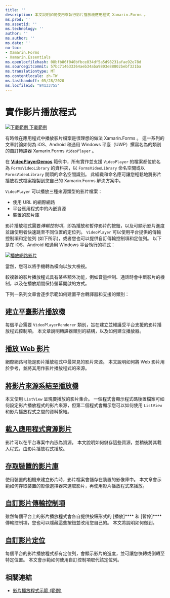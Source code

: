 ```yaml
---
title: ''
description: 本文說明如何使用來執行影片播放機應用程式 Xamarin.Forms 。
ms.prod: ''
ms.assetid: ''
ms.technology: ''
author: ''
ms.author: ''
ms.date: ''
no-loc:
- Xamarin.Forms
- Xamarin.Essentials
ms.openlocfilehash: 08bfb86f040bfbce834df5a5d98231afae92e78d
ms.sourcegitcommit: 57bc714633364aeb34aba9803e88802bebf321ba
ms.translationtype: MT
ms.contentlocale: zh-TW
ms.lasthandoff: 05/28/2020
ms.locfileid: "84133755"
---
```

# <a name="implementing-a-video-player"></a>實作影片播放程式

[![下載範例 ](~/media/shared/download.png) 下載範例](https://docs.microsoft.com/samples/xamarin/xamarin-forms-samples/customrenderers-videoplayerdemos)

有時候在應用程式中播放影片檔案是很理想的做法 Xamarin.Forms 。 這一系列的文章討論如何為 iOS、Android 和通用 Windows 平臺（UWP）撰寫名為的類別的自訂轉譯器 Xamarin.Forms `VideoPlayer` 。

在 [**VideoPlayerDemos**](https://docs.microsoft.com/samples/xamarin/xamarin-forms-samples/customrenderers-videoplayerdemos) 範例中，所有實作並支援 `VideoPlayer` 的檔案都位於名為 `FormsVideoLibrary` 的資料夾，以 `FormsVideoLibrary` 命名空間或以 `FormsVideoLibrary` 開頭的命名空間識別。 此組織和命名應可讓您輕鬆地將影片播放程式檔案複製到您自己的 Xamarin.Forms 解決方案中。

`VideoPlayer` 可以播放三種來源類型的影片檔案：

- 使用 URL 的網際網路
- 平台應用程式中的內嵌資源
- 裝置的影片庫

影片播放程式需要*傳輸控制項*，即為播放和暫停影片的按鈕，以及可顯示影片進度並讓使用者快速跳至不同位置的定位列。 `VideoPlayer` 可以使用平台提供的傳輸控制項和定位列 (如下所示)，或者您也可以提供自訂傳輸控制項和定位列。 以下是在 iOS、Android 和通用 Windows 平台執行的程式：

[![播放網路影片](web-videos-images/playwebvideo-small.png "播放網路影片")](web-videos-images/playwebvideo-large.png#lightbox "播放網路影片")

當然，您可以將手機轉為橫向以放大檢視。

較複雜的影片播放程式具有某些額外功能，例如音量控制、通話時會中斷影片的機制，以及在播放期間保持螢幕開啟的方式。

下列一系列文章會逐步示範如何建置平台轉譯器和支援的類別：

## <a name="creating-the-platform-video-players"></a>[建立平臺影片播放機](player-creation.md)

每個平台需要 `VideoPlayerRenderer` 類別，旨在建立並維護受平台支援的影片播放程式控制項。 本文章說明轉譯器類別的結構，以及如何建立播放器。

## <a name="playing-a-web-video"></a>[播放 Web 影片](web-videos.md)

網際網路可能是影片播放程式中最常見的影片來源。 本文說明如何將 Web 影片用於參考，並將其用作影片播放程式的來源。

## <a name="binding-video-sources-to-the-player"></a>[將影片來源系結至播放機](source-bindings.md)

本文使用 `ListView` 呈現要播放的影片集合。 一個程式會顯示程式碼後置檔案可如何設定影片播放程式的影片來源，但第二個程式會顯示您可以如何使用 `ListView` 和影片播放程式之間的資料繫結。

## <a name="loading-application-resource-videos"></a>[載入應用程式資源影片](loading-resources.md)

影片可以在平台專案中內嵌為資源。 本文說明如何儲存這些資源，並稍後將其載入程式，由影片播放程式播放。

## <a name="accessing-the-devices-video-library"></a>[存取裝置的影片庫](accessing-library.md)

使用裝置的相機來建立影片時，影片檔案會儲存在裝置的影像庫中。 本文章會示範如何存取裝置的影像選擇器來選取影片，再使用影片播放程式來播放。

## <a name="custom-video-transport-controls"></a>[自訂影片傳輸控制項](custom-transport.md)

雖然每個平台上的影片播放程式會各自提供按鈕形式的 [播放]**** 和 [暫停]**** 傳輸控制項，您也可以隱藏這些按鈕並改用您自己的。 本文將說明如何做到。

## <a name="custom-video-positioning"></a>[自訂影片定位](custom-positioning.md)

每個平台的影片播放程式都有定位列，會顯示影片的進度，並可讓您快轉或倒轉至特定位置。 本文會示範如何使用自訂控制項取代該定位列。

## <a name="related-links"></a>相關連結

- [影片播放程式示範 (範例)](https://docs.microsoft.com/samples/xamarin/xamarin-forms-samples/customrenderers-videoplayerdemos)
